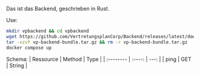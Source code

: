 Das ist das Backend, geschrieben in Rust.

Use:

```bash
mkdir vpbackend && cd vpbackend
wget https://github.com/VertretungsplanCorp/Backend/releases/latest/download/vp-backend-bundle.tar.gz
tar -xzvf vp-backend-bundle.tar.gz && rm -r vp-backend-bundle.tar.gz
docker compose up
```

Schema:
| Ressource | Method | Type |
| :-------- | :----: | ---: |
| ping | GET | String |
